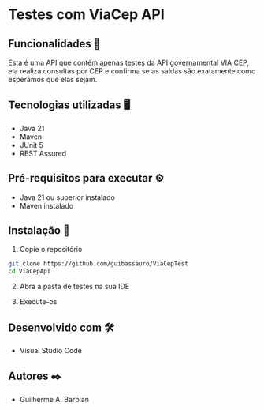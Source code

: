 # Testes com ViaCep API

## Funcionalidades 🚀
Esta é uma API que contém apenas testes da API governamental VIA CEP, ela realiza consultas por CEP e confirma se as saídas são exatamente como esperamos que elas sejam.

## Tecnologias utilizadas 🖥️
- Java 21
-  Maven
- JUnit 5
- REST Assured

## Pré-requisitos para executar ⚙️
- Java 21 ou superior instalado
- Maven instalado

## Instalação 📩
1. Copie o repositório
```bash
git clone https://github.com/guibassauro/ViaCepTest
cd ViaCepApi
```

2. Abra a pasta de testes na sua IDE

3. Execute-os

## Desenvolvido com 🛠️
- Visual Studio Code

## Autores ✒️
- Guilherme A. Barbian

##